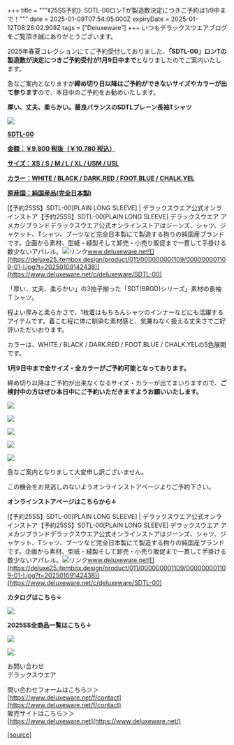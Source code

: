 +++
title = """《25SS予約》SDTL-00ロンTが製造数決定につきご予約は1/9中まで！"""
date = 2025-01-09T07:54:05.000Z
expiryDate = 2025-01-12T08:26:02.909Z
tags = ["Deluxeware"]
+++
いつもデラックスウエアブログをご覧頂き誠にありがとうございます。

2025年春夏コレクションにてご予約受付しておりました、**「SDTL-00」ロンTの製造数が決定につきご予約受付が1月9日中まで**となりましたのでご案内いたします。

急なご案内となりますが**締め切り日以降はご予約ができないサイズやカラーが出て参ります**ので、本日中のご予約をお勧めいたします。

**厚い、丈夫、柔らかい。最良バランスのSDTLプレーン長袖Tシャツ**

[![](https://stat.ameba.jp/user_images/20250109/16/deluxeware/72/13/j/o0800080015531282637.jpg)](https://www.deluxeware.net/c/deluxeware/SDTL-00)

**[SDTL-00](https://www.deluxeware.net/c/deluxeware/SDTL-00)**

**[金額：￥9,800 税抜（￥10,780 税込）](https://www.deluxeware.net/c/deluxeware/SDTL-00)**

**[サイズ：XS / S / M / L / XL / USM / USL](https://www.deluxeware.net/c/deluxeware/SDTL-00)**

**[カラー：WHITE / BLACK / DARK.RED / FOOT.BLUE / CHALK.YEL](https://www.deluxeware.net/c/deluxeware/SDTL-00)**

**[原産国：純国産品(完全日本製)](https://www.deluxeware.net/c/deluxeware/SDTL-00)**

[【予約25SS】SDTL-00\[PLAIN LONG SLEEVE\] | デラックスウエア公式オンラインストア【予約25SS】SDTL-00\[PLAIN LONG SLEEVE\] デラックスウエア アメカジブランドデラックスウエア公式オンラインストアはジーンズ、シャツ、ジャケット、Tシャツ、ブーツなど完全日本製にて製造する拘りの純国産ブランドです。企画から素材、型紙・縫製そして卸売・小売り販促まで一貫して手掛ける数少ないアパレル。![リンク](https://c.stat100.ameba.jp/ameblo/symbols/v3.20.0/svg/gray/editor_link.svg)www.deluxeware.net![](https://deluxe25.itembox.design/product/011/000000001109/000000001109-01-l.jpg?t=20250109142438)](https://www.deluxeware.net/c/deluxeware/SDTL-00)

「厚い、丈夫、柔らかい」の3拍子揃った「SDT(BRGD)シリーズ」素材の長袖Ｔシャツ。

程よい厚みと柔らかさで、1枚着はもちろんシャツのインナーなどにも活躍するアイテムです。着こむ程に体に馴染む素材感と、気兼ねなく扱える丈夫さでご好評いただいおります。

カラーは、WHITE / BLACK / DARK.RED / FOOT.BLUE / CHALK.YELの5色展開です。

**1月9日中まで全サイズ・全カラーがご予約可能となっております。**

締め切り以降はご予約が出来なくなるサイズ・カラーが出てまいりますので、**ご検討中の方はぜひ本日中にご予約いただきますようお願いいたします。**

[![](https://stat.ameba.jp/user_images/20250109/16/deluxeware/00/d2/j/o0800080015531287972.jpg)](https://stat.ameba.jp/user_images/20250109/16/deluxeware/00/d2/j/o0800080015531287972.jpg)

[![](https://stat.ameba.jp/user_images/20250109/16/deluxeware/8e/22/j/o0800080015531287927.jpg)](https://stat.ameba.jp/user_images/20250109/16/deluxeware/8e/22/j/o0800080015531287927.jpg)

[![](https://stat.ameba.jp/user_images/20250109/16/deluxeware/8b/90/j/o0800080015531287929.jpg)](https://stat.ameba.jp/user_images/20250109/16/deluxeware/8b/90/j/o0800080015531287929.jpg)

[![](https://stat.ameba.jp/user_images/20250109/16/deluxeware/cf/37/j/o0800080015531287931.jpg)](https://stat.ameba.jp/user_images/20250109/16/deluxeware/cf/37/j/o0800080015531287931.jpg)

[![](https://stat.ameba.jp/user_images/20250109/16/deluxeware/e9/82/j/o0800080015531287933.jpg)](https://stat.ameba.jp/user_images/20250109/16/deluxeware/e9/82/j/o0800080015531287933.jpg)

急なご案内となりまして大変申し訳ございません。

この機会をお見逃しのないようオンラインストアページよりご予約下さい。

**オンラインストアページはこちらから↓**

[【予約25SS】SDTL-00\[PLAIN LONG SLEEVE\] | デラックスウエア公式オンラインストア【予約25SS】SDTL-00\[PLAIN LONG SLEEVE\] デラックスウエア アメカジブランドデラックスウエア公式オンラインストアはジーンズ、シャツ、ジャケット、Tシャツ、ブーツなど完全日本製にて製造する拘りの純国産ブランドです。企画から素材、型紙・縫製そして卸売・小売り販促まで一貫して手掛ける数少ないアパレル。![リンク](https://c.stat100.ameba.jp/ameblo/symbols/v3.20.0/svg/gray/editor_link.svg)www.deluxeware.net![](https://deluxe25.itembox.design/product/011/000000001109/000000001109-01-l.jpg?t=20250109142438)](https://www.deluxeware.net/c/deluxeware/SDTL-00)

**カタログはこちら↓**

[![](https://stat.ameba.jp/user_images/20250108/16/deluxeware/cb/46/j/o1200050015530950986.jpg?caw=800)](https://www.deluxeware.net/c/deluxeware/catalog)

**2025SS全商品一覧はこちら↓**

[![](https://stat.ameba.jp/user_images/20250108/16/deluxeware/5f/e5/j/o1200050015530951033.jpg?caw=800)](https://www.deluxeware.net/c/2025SSreserve)

[![](https://stat.ameba.jp/user_images/20240315/15/deluxeware/04/7f/j/o0800026015413271803.jpg?caw=800)](https://www.instagram.com/deluxeware/?hl=ja)

お問い合わせ  
デラックスウエア

問い合わせフォームはこちら＞＞  
[https://www.deluxeware.net/f/contact](https://www.deluxeware.net/f/contact)  
販売サイトはこちら＞＞  
[https://www.deluxeware.net](https://www.deluxeware.net/)

[[source]](https://ameblo.jp/deluxeware/entry-12881791668.html)
